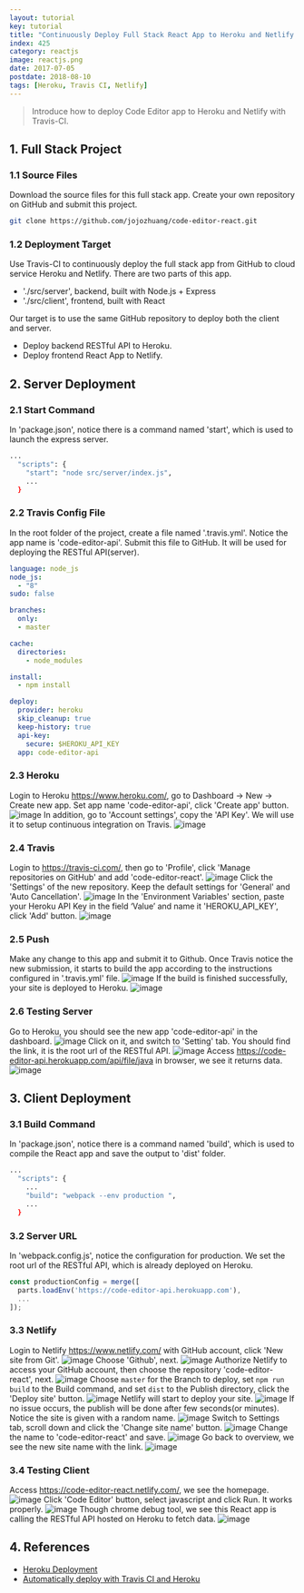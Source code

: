 ```yaml
---
layout: tutorial
key: tutorial
title: "Continuously Deploy Full Stack React App to Heroku and Netlify with Travis-CI"
index: 425
category: reactjs
image: reactjs.png
date: 2017-07-05
postdate: 2018-08-10
tags: [Heroku, Travis CI, Netlify]
---
```


> Introduce how to deploy Code Editor app to Heroku and Netlify with Travis-CI.

## 1. Full Stack Project
### 1.1 Source Files
Download the source files for this full stack app. Create your own repository on GitHub and submit this project.
```sh
git clone https://github.com/jojozhuang/code-editor-react.git
```
### 1.2 Deployment Target
Use Travis-CI to continuously deploy the full stack app from GitHub to cloud service Heroku and Netlify. There are two parts of this app.
* './src/server', backend, built with Node.js + Express
* './src/client', frontend, built with React

Our target is to use the same GitHub repository to deploy both the client and server.
* Deploy backend RESTful API to Heroku.
* Deploy frontend React App to Netlify.

## 2. Server Deployment
### 2.1 Start Command
In 'package.json', notice there is a command named 'start', which is used to launch the express server.
```sh
...
  "scripts": {
    "start": "node src/server/index.js",
    ...
  }
```
### 2.2 Travis Config File
In the root folder of the project, create a file named '.travis.yml'. Notice the app name is 'code-editor-api'. Submit this file to GitHub. It will be used for deploying the RESTful API(server).
```yml
language: node_js
node_js:
  - "8"
sudo: false

branches:
  only:
  - master

cache:
  directories:
    - node_modules

install:
  - npm install

deploy:
  provider: heroku
  skip_cleanup: true
  keep-history: true
  api-key:
    secure: $HEROKU_API_KEY
  app: code-editor-api
```
### 2.3 Heroku
Login to Heroku https://www.heroku.com/, go to Dashboard -> New -> Create new app. Set app name 'code-editor-api', click 'Create app' button.
![image](/public/images/frontend/425/heroku_createapp.png)
In addition, go to 'Account settings', copy the 'API Key'. We will use it to setup continuous integration on Travis.
![image](/public/images/frontend/425/heroku_apikey.png)  

### 2.4 Travis
Login to https://travis-ci.com/, then go to 'Profile', click 'Manage repositories on GitHub' and add 'code-editor-react'.
![image](/public/images/frontend/425/travis_add_repository.png)
Click the 'Settings' of the new repository. Keep the default settings for 'General' and 'Auto Cancellation'.
![image](/public/images/frontend/425/travis_settings.png)
In the 'Environment Variables' section, paste your Heroku API Key in the field ‘Value’ and name it 'HEROKU_API_KEY', click 'Add' button.
![image](/public/images/frontend/425/travis_environment_variable.png)
### 2.5 Push
Make any change to this app and submit it to Github. Once Travis notice the new submission, it starts to build the app according to the instructions configured in '.travis.yml' file.
![image](/public/images/frontend/425/travis_build.png)
If the build is finished successfully, your site is deployed to Heroku.
![image](/public/images/frontend/425/travis_deploy.png)  
### 2.6 Testing Server
Go to Heroku, you should see the new app 'code-editor-api' in the dashboard.
![image](/public/images/frontend/425/heroku_newapp.png)
Click on it, and switch to 'Setting' tab. You should find the link, it is the root url of the RESTful API.
![image](/public/images/frontend/425/heroku_link.png)
Access https://code-editor-api.herokuapp.com/api/file/java in browser, we see it returns data.
![image](/public/images/frontend/425/heroku_api.png)

## 3. Client Deployment
### 3.1 Build Command
In 'package.json', notice there is a command named 'build', which is used to compile the React app and save the output to 'dist' folder.
```sh
...
  "scripts": {
    ...
    "build": "webpack --env production ",
    ...
  }
```
### 3.2 Server URL
In 'webpack.config.js', notice the configuration for production. We set the root url of the RESTful API, which is already deployed on Heroku.
```javascript
const productionConfig = merge([
  parts.loadEnv('https://code-editor-api.herokuapp.com'),
  ...
]);
```
### 3.3 Netlify
Login to Netlify https://www.netlify.com/ with GitHub account, click 'New site from Git'.
![image](/public/images/frontend/425/netlify_app.png)
Choose 'Github', next.
![image](/public/images/frontend/425/netlify_newsite.png)
Authorize Netlify to access your GitHub account, then choose the repository 'code-editor-react', next.
![image](/public/images/frontend/425/netlify_repository.png)
Choose `master` for the Branch to deploy, set `npm run build` to the Build command, and set `dist` to the Publish directory, click the 'Deploy site' button.
![image](/public/images/frontend/425/netlify_options.png)
Netlify will start to deploy your site.
![image](/public/images/frontend/425/netlify_inprogress.png)
If no issue occurs, the publish will be done after few seconds(or minutes). Notice the site is given with a random name.
![image](/public/images/frontend/425/netlify_published.png)
Switch to Settings tab, scroll down and click the 'Change site name' button.
![image](/public/images/frontend/425/netlify_settings.png)
Change the name to 'code-editor-react' and save.
![image](/public/images/frontend/425/netlify_changename.png)
Go back to overview, we see the new site name with the link.
![image](/public/images/frontend/425/netlify_overview.png)
### 3.4 Testing Client
Access https://code-editor-react.netlify.com/, we see the homepage.
![image](/public/images/frontend/425/test_home.png)
Click 'Code Editor' button, select javascript and click Run. It works properly.
![image](/public/images/frontend/425/test_editor.png)
Though chrome debug tool, we see this React app is calling the RESTful API hosted on Heroku to fetch data.
![image](/public/images/frontend/425/test_remoteapi.png)

## 4. References
* [Heroku Deployment](https://docs.travis-ci.com/user/deployment/heroku/)
* [Automatically deploy with Travis CI and Heroku](https://medium.com/@felipeluizsoares/automatically-deploy-with-travis-ci-and-heroku-ddba1361647f)
